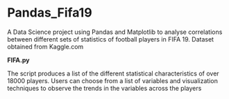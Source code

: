 # Pandas_Fifa19
A Data Science project using Pandas and Matplotlib to analyse correlations between different sets of statistics of football players in FIFA 19. Dataset obtained from Kaggle.com


<b> FIFA.py </b>

The script produces a list of the different statistical characteristics of over 18000 players. Users can choose from a list of variables and visualization techniques to observe the trends in the variables across the players
